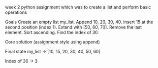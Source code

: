week 2 python assignment which was to create a list and perform basic operations

Goals
Create an empty list my_list.
Append 10, 20, 30, 40.
Insert 15 at the second position (index 1).
Extend with [50, 60, 70].
Remove the last element.
Sort ascending.
Find the index of 30.

Core solution (assignment style using append)

Final state
my_list → [10, 15, 20, 30, 40, 50, 60]

Index of 30 → 3
